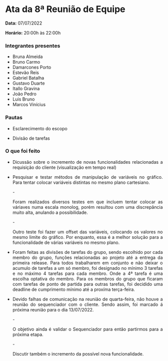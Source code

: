 # Ata da 8ª Reunião de Equipe

<p align="justify"><b>Data:</b> 07/07/2022</p>
<p align="justify"><b>Horário:</b> 20:00h às 22:00h</p>

### Integrantes presentes
- Bruna Almeida
- Bruno Carmo
- Damarcones Porto
- Estevão Reis
- Gabriel Batalha
- Gustavo Duarte
- Itallo Gravina
- João Pedro
- Luis Bruno
- Marcos Vinícius



### Pautas
- <p align="justify">Esclarecimento do escopo</p>
- <p align="justify">Divisão de tarefas</p>


### O que foi feito
- <p align="justify">Dicussão sobre o incremento de novas funcionalidades relacionadas a requisição do cliente (visualização em tempo real)</p>
- <p align="justify">Pesquisar e testar métodos de manipulação de variáveis no gráfico. Para tentar colocar variáveis distintas no mesmo plano cartesiano.</p>
    - <p align="justify"> Foram realizados diversos testes em que incluem tentar colocar as váriaves numa escala monolog, porém resultou com uma discrepância muito alta, anulando a possibilidade.</p>
    - <p align="justify"> Outro teste foi fazer um offset das variáveis, colocando os valores no mesmo limite do gráfico. Por enquanto, essa é a melhor solução para a funcionalidade de várias variáveis no mesmo plano.</p>
- <p align="justify">Foram feitas as divisões de tarefas do grupo, sendo escolhido por cada membro do grupo, funções relacionadas ao projeto até a entrega da primeira release. Para todos trabalharem em conjunto e não deixar o acumulo de tarefas a um só membro, foi designado no mínimo 3 tarefas e no máximo 4 tarefas para cada membro. Onde a 4ª tarefa é uma escolha optativa do membro. Para os membros do grupo que ficaram com tarefas de ponto de partida para outras tarefas, foi decidido uma deadline de cumprimento mínimo até a proxíma terça-feira.</p>


- <p align="justify">Devido falhas de comunicação na reunião de quarta-feira, não houve a reunião do sequenciador com o cliente. Sendo assim, foi marcado á próxima reunião para o dia 13/07/2022.</p>
    - <p align="justify">O objetivo ainda é validar o Sequenciador para então partirmos para a próxima etapa.</p>
    - <p align="justify">Discutir também o incremento da possível nova funcionalidade.</p>